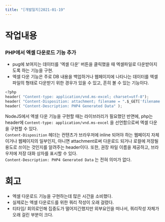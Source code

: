 ```yaml
---
title: "[개발일지]2021-01-19"
---
```


# 작업내용
### PHP에서 엑셀 다운로드 기능 추가
- pug에 보여지는 데이터를 '엑셀 다운' 버튼을 클릭했을 때 엑셀파일로 다운받아지도록 하는 기능을 구현.   
- 엑셀 다운 기능은 주로 DB 내용을 백업하거나 웹페이지에 나타나는 데이터를 엑셀 파일의 형태로 다운받기 위한 경우가 있을 수 있고, 흔히 볼 수 있는 기능이다.   

```python
<?php
header( "Content-type: application/vnd.ms-excel; charset=utf-8");
header( "Content-Disposition: attachment; filename = ".$_GET['filename'].".xls" );
header( "Content-Description: PHP4 Generated Data" );
```

NodeJS에서 엑셀 다운 기능을 구현할 때는 라이브러리가 필요했던 반면에, php는 header에 `Content-type: application/vnd.ms-excel` 을 선언함으로써 엑셀 다운을 구현할 수 있다.   
`Content-Disposition` 헤더는 컨텐츠가 브라우저에 inline 되어야 하는 웹페이지 자체이거나 웹페이지의 일부인지, 아니면 attachment로써 다운로드 되거나 로컬에 저장될 용도로 쓰이는 것인지를 알려주는 header이다. 또한, 권장 파일 이름을 제공하고, 브라우저에 저장 대화 상자를 표시할 수 있다.   
`Content-Description: PHP4 Generated Data` 는 전혀 의미가 없다.
# 회고
- 엑셀 다운로드 기능을 구현하는데 많은 시간을 소비했다.
- 실제로는 엑셀 다운로드를 위한 쿼리 작성이 오래 걸렸다.   
- 티타임/ 회의로인해 집중도가 떨어지긴했지만 외부요인을 떠나서, 쿼리작성 자체가 오래 걸린 부분이 크다.
